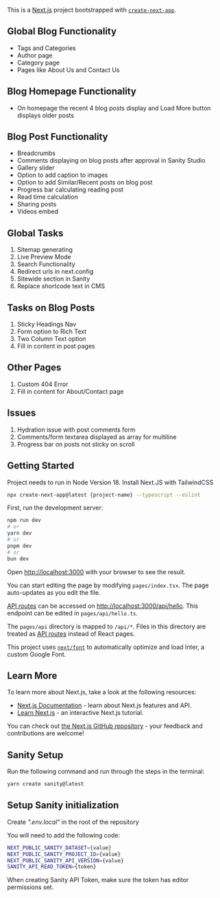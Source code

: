 This is a [Next.js](https://nextjs.org/) project bootstrapped with [`create-next-app`](https://github.com/vercel/next.js/tree/canary/packages/create-next-app).

## Global Blog Functionality

- Tags and Categories
- Author page
- Category page
- Pages like About Us and Contact Us

## Blog Homepage Functionality

- On homepage the recent 4 blog posts display and Load More button displays older posts

## Blog Post Functionality

- Breadcrumbs
- Comments displaying on blog posts after approval in Sanity Studio
- Gallery slider
- Option to add caption to images
- Option to add Similar/Recent posts on blog post
- Progress bar calculating reading post
- Read time calculation
- Sharing posts
- Videos embed

## Global Tasks

1. Sitemap generating
2. Live Preview Mode
3. Search Functionality
4. Redirect urls in next.config
5. Sitewide section in Sanity
6. Replace shortcode text in CMS

## Tasks on Blog Posts

1. Sticky Headings Nav
2. Form option to Rich Text
3. Two Column Text option
4. Fill in content in post pages

## Other Pages

1. Custom 404 Error
2. Fill in content for About/Contact page

## Issues

1. Hydration issue with post comments form
2. Comments/form textarea displayed as array for multiline
3. Progress bar on posts not sticky on scroll

## Getting Started

Project needs to run in Node Version 18. Install Next.JS with TailwindCSS

```bash
npx create-next-app@latest {project-name} --typescript --eslint
```

First, run the development server:

```bash
npm run dev
# or
yarn dev
# or
pnpm dev
# or
bun dev
```

Open [http://localhost:3000](http://localhost:3000) with your browser to see the result.

You can start editing the page by modifying `pages/index.tsx`. The page auto-updates as you edit the file.

[API routes](https://nextjs.org/docs/api-routes/introduction) can be accessed on [http://localhost:3000/api/hello](http://localhost:3000/api/hello). This endpoint can be edited in `pages/api/hello.ts`.

The `pages/api` directory is mapped to `/api/*`. Files in this directory are treated as [API routes](https://nextjs.org/docs/api-routes/introduction) instead of React pages.

This project uses [`next/font`](https://nextjs.org/docs/basic-features/font-optimization) to automatically optimize and load Inter, a custom Google Font.

## Learn More

To learn more about Next.js, take a look at the following resources:

- [Next.js Documentation](https://nextjs.org/docs) - learn about Next.js features and API.
- [Learn Next.js](https://nextjs.org/learn) - an interactive Next.js tutorial.

You can check out [the Next.js GitHub repository](https://github.com/vercel/next.js/) - your feedback and contributions are welcome!

## Sanity Setup

Run the following command and run through the steps in the terminal:

```bash
yarn create sanity@latest
```

## Setup Sanity initialization

Create _".env.local"_ in the root of the repository

You will need to add the following code:

```bash
NEXT_PUBLIC_SANITY_DATASET={value}
NEXT_PUBLIC_SANITY_PROJECT_ID={value}
NEXT_PUBLIC_SANITY_API_VERSION={value}
SANITY_API_READ_TOKEN={token}
```

When creating Sanity API Token, make sure the token has editor permissions set.
